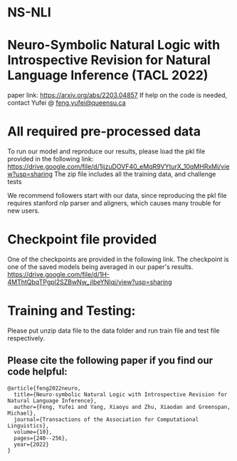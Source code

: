 # NS-NLI

# Neuro-Symbolic Natural Logic with Introspective Revision for Natural Language Inference (TACL 2022)
paper link: https://arxiv.org/abs/2203.04857
If help on the code is needed, contact Yufei @ feng.yufei@queensu.ca


# All required pre-processed data
To run our model and reproduce our results, please load the pkl file provided in the following link:
https://drive.google.com/file/d/1ijzuDOVF40_eMqR9VYturX_10qMHRxMi/view?usp=sharing
The zip file includes all the training data, and challenge tests

We recommend followers start with our data, since reproducing the pkl file requires stanford nlp parser and aligners, which causes many trouble for new users.

# Checkpoint file provided
One of the checkpoints are provided in the following link. The checkpoint is one of the saved models being averaged in our paper's results.
https://drive.google.com/file/d/1H-4MThtQbqTPgpl2SZBwNw_jlbeYNIqj/view?usp=sharing

# Training and Testing:
Please put unzip data file to the data folder and run train file and test file respectively.

## Please cite the following paper if you find our code helpful:
```
@article{feng2022neuro,
  title={Neuro-symbolic Natural Logic with Introspective Revision for Natural Language Inference},
  author={Feng, Yufei and Yang, Xiaoyu and Zhu, Xiaodan and Greenspan, Michael},
  journal={Transactions of the Association for Computational Linguistics},
  volume={10},
  pages={240--256},
  year={2022}
}
```

